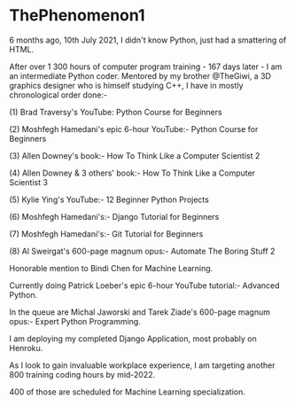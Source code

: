 # ThePhenomenon1

6 months ago, 10th July 2021, I didn't know Python, just had a smattering of HTML.

After over 1 300 hours of computer program training - 167 days later - I am an intermediate Python coder.
Mentored by my brother @TheGiwi, a 3D graphics designer who is himself studying C++, I have in mostly chronological order done:-

(1) Brad Traversy's YouTube:  Python Course for Beginners

(2) Moshfegh Hamedani's epic 6-hour YouTube:- Python Course for Beginners

(3) Allen Downey's book:- How To Think Like a Computer Scientist 2

(4) Allen Downey & 3 others' book:- How To Think Like a Computer Scientist 3

(5) Kylie Ying's YouTube:- 12 Beginner Python Projects 

(6) Moshfegh Hamedani's:- Django Tutorial for Beginners 

(7) Moshfegh Hamedani's:- Git Tutorial for Beginners

(8) Al Sweirgat's 600-page magnum opus:- Automate The Boring Stuff 2

Honorable mention to Bindi Chen for Machine Learning.

Currently doing Patrick Loeber's epic 6-hour YouTube tutorial:- Advanced Python.

In the queue are Michal Jaworski and Tarek Ziade's 600-page magnum opus:- Expert Python Programming.

I am deploying my completed Django Application, most probably on Henroku.

As I look to gain invaluable workplace experience, I am targeting another 800 training coding hours by mid-2022.

400 of those are scheduled for Machine Learning specialization.
